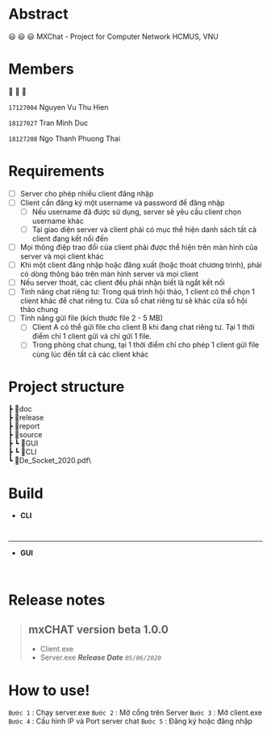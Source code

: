 # Abstract
:smiley:	:smiley:	:smiley:	MXChat - Project for Computer Network HCMUS, VNU 

# Members
:boy:	:boy:	:boy:	


`17127004` Nguyen Vu Thu Hien 

`18127027` Tran Minh Duc

`18127208` Ngo Thanh Phuong Thai


# Requirements
- [ ] Server cho phép nhiều client đăng nhập
- [ ] Client cần đăng ký một username và password để đăng nhập
  - [ ] Nếu username đã được sử dụng, server sẽ yêu cầu client chọn username khác
  - [ ] Tại giao diện server và client phải có mục thể hiện danh sách tất cả client đang kết nối đến
- [ ] Mọi thông điệp trao đổi của client phải được thể hiện trên màn hình của server và
mọi client khác
- [ ] Khi một client đăng nhập hoặc đăng xuất (hoặc thoát chương trình), phải có dòng
thông báo trên màn hình server và mọi client
- [ ] Nếu server thoát, các client đều phải nhận biết là ngắt kết nối
- [ ] Tính năng chat riêng tư: Trong quá trình hội thảo, 1 client có thể chọn 1 client khác
để chat riêng tư. Cửa sổ chat riêng tư sẽ khác cửa sổ hội thảo chung
- [ ] Tính năng gửi file (kích thước file 2 - 5 MB)
  - [ ]  Client A có thể gửi file cho client B khi đang chat riêng tư. Tại 1 thời điểm
chỉ 1 client gửi và chỉ gửi 1 file.
  - [ ] Trong phòng chat chung, tại 1 thời điểm chỉ cho phép 1 client gửi file cùng
lúc đến tất cả các client khác

# Project structure

 ┣ 📂doc\
 ┣ 📂release\
 ┣ 📂report\
 ┣ 📂source\
 ┣ ┗ 📂GUI\
 ┣ ┗ 📂CLI\
 ┗ 📜De_Socket_2020.pdf\
# Build

+ **CLI**
```
    
```
<hr/>

+ **GUI**
```
    
```

# Release notes
> ## mxCHAT version beta 1.0.0
> + Client.exe
> + Server.exe
>  _**Release Date**_ _`05/06/2020`_

# How to use!

`Bước 1` : Chạy server.exe
`Bước 2` : Mở cổng trên Server
`Bước 3` : Mở client.exe
`Bước 4` : Cấu hình IP và Port server chat
`Bước 5` : Đăng ký hoặc đăng nhập

